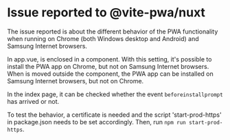 # Issue reported to @vite-pwa/nuxt

The issue reported is about the different behavior of the PWA functionality when running on Chrome (both Windows desktop and Android) and Samsung Internet browsers.

In app.vue, <NuxtPwaManifest /> is enclosed in a <ClientOnly> component. With this setting, it's possible to install the PWA app on Chrome, but not on Samsung Internet browsers.
When <NuxtPwaManifest /> is moved outside the <ClientOnly> component, the PWA app can be installed on Samsung Internet browsers, but not on Chrome.

In the index page, it can be checked whether the event `beforeinstallprompt` has arrived or not.

To test the behavior, a certificate is needed and the script 'start-prod-https' in package.json needs to be set accordingly.
Then, run `npm run start-prod-https`.


